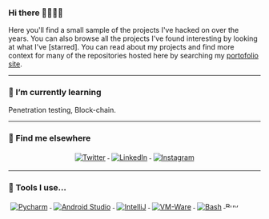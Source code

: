 ### Hi there 🎉🎈🎉🎈

Here you'll find a small sample of the projects I've hacked on over the years. You can also browse all the projects I've found interesting by looking at what I've [starred]. You can read about my projects and find more context for many of the repositories hosted here by searching my [portofolio site](https://souravsing.me). 



---
### 🌱 I’m currently learning
Penetration testing, Block-chain. 


---
### 📢 Find me elsewhere

<p align="center">
  <a href="https://twitter.com/SouravsingP">
    <img src="https://raw.githubusercontent.com/MikeCodesDotNET/MikeCodesDotNET/a8abbf37441f3253f74ea255a47f289208d7568c/Resources/twitter.svg" alt="Twitter" style="vertical-align:top; margin:4px">
  </a>  

  <a href="https://www.linkedin.com/in/souravsing-pardeshi-5954ab184/">
    <img src="https://raw.githubusercontent.com/MikeCodesDotNET/MikeCodesDotNET/a8abbf37441f3253f74ea255a47f289208d7568c/Resources/linkedIn.svg" alt="LinkedIn" style="vertical-align:top; margin:4px">
  </a>

  <a href="https://instagram.com/souravsing.pardeshi?igshid=92q5lfky54hd">
    <img src="https://raw.githubusercontent.com/MikeCodesDotNET/MikeCodesDotNET/a8abbf37441f3253f74ea255a47f289208d7568c/Resources/instagram.svg" alt="Instagram" style="vertical-align:top; margin:4px">
  </a>

 
<hr>

### 🚧 Tools I use...

<p>
  <a href="http://avaloniaui.net/">
    <img src="https://user-images.githubusercontent.com/63045639/97299676-56215080-187b-11eb-9ffe-0d47226a8990.png" alt="Pycharm" style="vertical-align:top; margin:4px">
  </a>

 <a href="https://azure.microsoft.com/en-gb/">
    <img src="https://user-images.githubusercontent.com/63045639/97299914-b87a5100-187b-11eb-9639-8cd9d73b35fc.png" alt="Android Studio" style="vertical-align:top; margin:4px">
  </a>

  <a href="https://github.com/apple/swift">
    <img src="https://user-images.githubusercontent.com/63045639/97299778-82d56800-187b-11eb-84e4-e6e927607843.png" alt="IntelliJ" style="vertical-align:top; margin:4px">
  </a>

  <a href="https://docs.microsoft.com/en-us/windows/uwp/">
    <img src="https://user-images.githubusercontent.com/63045639/97300081-f6777500-187b-11eb-863d-e294f33f392d.png" alt="VM-Ware" style="vertical-align:top; margin:4px">
  </a>

  <a href="https://github.com/dotnet/wpf">
    <img src="https://user-images.githubusercontent.com/63045639/97300355-59690c00-187c-11eb-9fc2-0898614bdaac.png" alt="Bash" style="vertical-align:top; margin:4px">
  </a>
<a href="https://www.buymeacoffee.com/souravsing" target="_blank"><img src="https://cdn.buymeacoffee.com/buttons/v2/default-red.png" alt="Buy Me A Coffee" style="height: 10px !important;width: 50px !important;" ></a>


</p>

<!--
**souravsingpardeshi/souravsingpardeshi** is a ✨ _special_ ✨ repository because its `README.md` (this file) appears on your GitHub profile.

Here are some ideas to get you started:

- 🔭 I’m currently working on ...
- 🌱 I’m currently learning ...
- 👯 I’m looking to collaborate on ...
- 🤔 I’m looking for help with ...
- 💬 Ask me about ...
- 📫 How to reach me: ...
- 😄 Pronouns: ...
- ⚡ Fun fact: ...
-->
